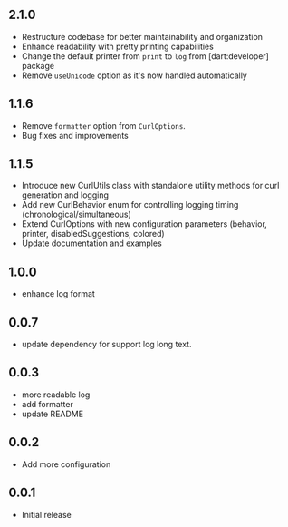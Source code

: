 ## 2.1.0

- Restructure codebase for better maintainability and organization
- Enhance readability with pretty printing capabilities
- Change the default printer from `print` to `log` from [dart:developer] package
- Remove `useUnicode` option as it's now handled automatically

## 1.1.6

- Remove `formatter` option from `CurlOptions`.
- Bug fixes and improvements

## 1.1.5

- Introduce new CurlUtils class with standalone utility methods for curl generation and logging
- Add new CurlBehavior enum for controlling logging timing (chronological/simultaneous)
- Extend CurlOptions with new configuration parameters (behavior, printer, disabledSuggestions, colored)
- Update documentation and examples

## 1.0.0

- enhance log format

## 0.0.7

- update dependency for support log long text.

## 0.0.3

- more readable log
- add formatter
- update README

## 0.0.2

- Add more configuration

## 0.0.1

- Initial release
